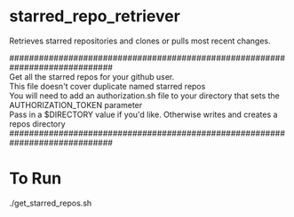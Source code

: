 # starred_repo_retriever
Retrieves starred repositories and clones or pulls most recent changes.

#############################################################################  
Get all the starred repos for your github user.  
This file doesn't cover duplicate named starred repos  
You will need to add an authorization.sh file to your directory that sets the AUTHORIZATION_TOKEN parameter  
Pass in a $DIRECTORY value if you'd like. Otherwise writes and creates a repos directory  
#############################################################################  


# To Run
./get_starred_repos.sh
